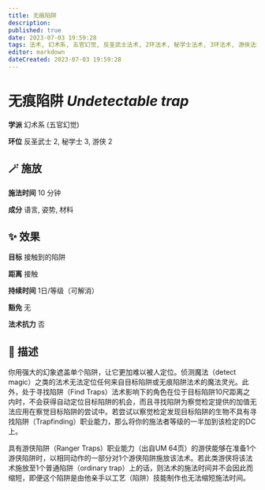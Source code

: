 ```yaml
---
title: 无痕陷阱
description: 
published: true
date: 2023-07-03 19:59:28
tags: 法术, 幻术系, 五官幻觉, 反圣武士法术, 2环法术, 秘学士法术, 3环法术, 游侠法术
editor: markdown
dateCreated: 2023-07-03 19:59:28
---
```


# **无痕陷阱** *Undetectable trap*

**学派** 幻术系 (五官幻觉) 

**环位** 反圣武士 2, 秘学士 3, 游侠 2

## 🪄 施放

**施法时间** 10 分钟

**成分** 语言, 姿势, 材料

## ✨ 效果 

**目标** 接触到的陷阱 

**距离** 接触  

**持续时间** 1日/等级（可解消） 

**豁免** 无

**法术抗力** 否

## 📖 描述

你用强大的幻象遮盖单个陷阱，让它更加难以被人定位。侦测魔法（detect magic）之类的法术无法定位任何来自目标陷阱或无痕陷阱法术的魔法灵光。此外，处于寻找陷阱（Find Traps）法术影响下的角色在位于目标陷阱10尺距离之内时，不会获得自动定位目标陷阱的机会，而且寻找陷阱为察觉检定提供的加值无法应用在察觉目标陷阱的尝试中。若尝试以察觉检定发现目标陷阱的生物不具有寻找陷阱（Trapfinding）职业能力，那么将你的施法者等级的一半加到该检定的DC上。

具有游侠陷阱（Ranger Traps）职业能力（出自UM 64页）的游侠能够在准备1个游侠陷阱时，以相同动作的一部分对1个游侠陷阱施放该法术。若此类游侠将该法术施放至1个普通陷阱（ordinary trap）上的话，则法术的施法时间并不会因此而缩短，即便这个陷阱是由他亲手以工艺（陷阱）技能制作也无法缩短施法时间。
    